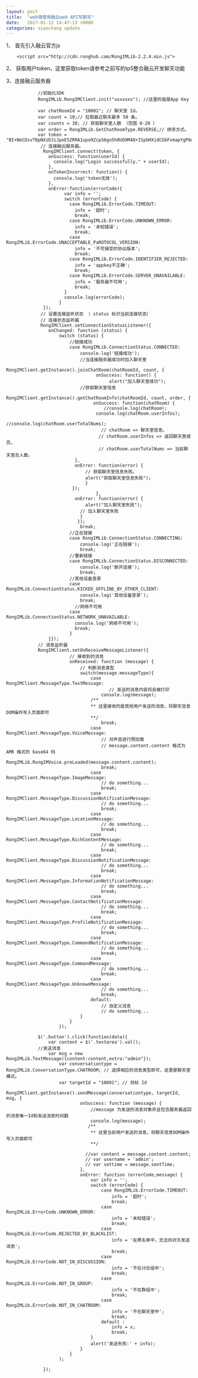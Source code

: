 ```yaml
---
layout: post
title:  "web端使用融云web API写聊天"
date:   2017-01-12 14:47:13 +0000
categories: xiaochang update
---
```




1、 首先引入融云官方js

        <script src="http://cdn.ronghub.com/RongIMLib-2.2.4.min.js">


2、 获取用户token，这里获取token请参考之前写的tp5整合融云开发聊天功能

3、连接融云服务器


                //初始化SDK
                RongIMLib.RongIMClient.init("xxxxxxx"); //这里的值是App Key

                var chatRoomId = "10001"; // 聊天室 Id。
                var count = 10;// 拉取最近聊天最多 50 条。
                var counts = 30; // 获取聊天室人数 （范围 0-20 ）
                var order = RongIMLib.GetChatRoomType.REVERSE;// 排序方式。
                var token = "BI+NeCDsvTBpNXzDJiJpoE5ZRRA1upo9ZcpS6go5h8UQ9M4Q+ISpbHXidCGbFvmapYgP6d14L1l/ux3ULVLCnw==";
                 // 连接融云服务器。
                  RongIMClient.connect(token, {
                    onSuccess: function(userId) {
                      console.log("Login successfully." + userId);
                    },
                    onTokenIncorrect: function() {
                      console.log('token无效');
                    },
                    onError:function(errorCode){
                          var info = '';
                          switch (errorCode) {
                            case RongIMLib.ErrorCode.TIMEOUT:
                              info = '超时';
                              break;
                            case RongIMLib.ErrorCode.UNKNOWN_ERROR:
                              info = '未知错误';
                              break;
                            case RongIMLib.ErrorCode.UNACCEPTABLE_PaROTOCOL_VERSION:
                              info = '不可接受的协议版本';
                              break;
                            case RongIMLib.ErrorCode.IDENTIFIER_REJECTED:
                              info = 'appkey不正确';
                              break;
                            case RongIMLib.ErrorCode.SERVER_UNAVAILABLE:
                              info = '服务器不可用';
                              break;
                          }
                          console.log(errorCode);
                        }
                  });
                 // 设置连接监听状态 （ status 标识当前连接状态）
                 // 连接状态监听器
                 RongIMClient.setConnectionStatusListener({
                    onChanged: function (status) {
                        switch (status) {
                            //链接成功
                            case RongIMLib.ConnectionStatus.CONNECTED:
                                console.log('链接成功');
                                //当连接服务器成功时加入聊天室
                                RongIMClient.getInstance().joinChatRoom(chatRoomId, count, {
                                      onSuccess: function() {
                                           alert("加入聊天室成功");
                                //获取聊天室信息
                               RongIMClient.getInstance().getChatRoomInfo(chatRoomId, count, order, {
                                     onSuccess: function(chatRoom) {
                                         //console.log(chatRoom);
                                      console.log(chatRoom.userInfos); 
                                       //console.log(chatRoom.userTotalNums);
                                        // chatRoom => 聊天室信息。
                                       // chatRoom.userInfos => 返回聊天室成员。
                                       // chatRoom.userTotalNums => 当前聊天室总人数。
                              },
                              onError: function(error) {
                                  // 获取聊天室信息失败。
                                  alert("获取聊天室信息失败");
                                  } 
                             });
                                      },
                              onError: function(error) {
                                  alert("加入聊天室失败");
                                // 加入聊天室失败
                                }
                               });
                                break;
                            //正在链接
                            case RongIMLib.ConnectionStatus.CONNECTING:
                                console.log('正在链接');
                                break;
                            //重新链接
                            case RongIMLib.ConnectionStatus.DISCONNECTED:
                                console.log('断开连接');
                                break;
                            //其他设备登录
                            case RongIMLib.ConnectionStatus.KICKED_OFFLINE_BY_OTHER_CLIENT:
                                console.log('其他设备登录');
                                break;
                              //网络不可用
                            case RongIMLib.ConnectionStatus.NETWORK_UNAVAILABLE:
                              console.log('网络不可用');
                              break;
                            }
                    }});
                // 消息监听器
                RongIMClient.setOnReceiveMessageListener({
                            // 接收到的消息
                            onReceived: function (message) {
                                // 判断消息类型
                                switch(message.messageType){
                                    case RongIMClient.MessageType.TextMessage:
                                           // 发送的消息内容将会被打印
                                        console.log(message);
                                    /**
                                    ** 这里接收的是其他用户发送的消息，将聊天信息DOM操作写入页面即可
                                    **/              
                                        break;
                                    case RongIMClient.MessageType.VoiceMessage:
                                        // 对声音进行预加载                
                                        // message.content.content 格式为 AMR 格式的 base64 码
                                        RongIMLib.RongIMVoice.preLoaded(message.content.content);
                                        break;
                                    case RongIMClient.MessageType.ImageMessage:
                                        // do something...
                                        break;
                                    case RongIMClient.MessageType.DiscussionNotificationMessage:
                                        // do something...
                                        break;
                                    case RongIMClient.MessageType.LocationMessage:
                                        // do something...
                                        break;
                                    case RongIMClient.MessageType.RichContentMessage:
                                        // do something...
                                        break;
                                    case RongIMClient.MessageType.DiscussionNotificationMessage:
                                        // do something...
                                        break;
                                    case RongIMClient.MessageType.InformationNotificationMessage:
                                        // do something...
                                        break;
                                    case RongIMClient.MessageType.ContactNotificationMessage:
                                        // do something...
                                        break;
                                    case RongIMClient.MessageType.ProfileNotificationMessage:
                                        // do something...
                                        break;
                                    case RongIMClient.MessageType.CommandNotificationMessage:
                                        // do something...
                                        break;
                                    case RongIMClient.MessageType.CommandMessage:
                                        // do something...
                                        break;
                                    case RongIMClient.MessageType.UnknownMessage:
                                        // do something...
                                        break;
                                    default:
                                        // 自定义消息
                                        // do something...
                                }
                            }
                        });

                $('.button').click(function(data){
                    var content = $('.textarea').val();
                //发送消息
                    var msg = new RongIMLib.TextMessage({content:content,extra:"admin"});
                        var conversationtype = RongIMLib.ConversationType.CHATROOM; // 选择相应的消息类型即可，这里是聊天室模式。
                        var targetId = "10001"; // 目标 Id
                       RongIMClient.getInstance().sendMessage(conversationtype, targetId, msg, {
                                onSuccess: function (message) {
                                    //message 为发送的消息对象并且包含服务器返回的消息唯一Id和发送消息时间戳
                                    console.log(message);
                                   /**
                                    ** 这里当前用户发送的消息，将聊天信息DOM操作写入页面即可
                                    **/

                                  //var content = message.content.content;
                                  // var username = 'admin';
                                  // var settime = message.sentTime;
                                },
                                onError: function (errorCode,message) {
                                    var info = '';
                                    switch (errorCode) {
                                        case RongIMLib.ErrorCode.TIMEOUT:
                                            info = '超时';
                                            break;
                                        case RongIMLib.ErrorCode.UNKNOWN_ERROR:
                                            info = '未知错误';
                                            break;
                                        case RongIMLib.ErrorCode.REJECTED_BY_BLACKLIST:
                                            info = '在黑名单中，无法向对方发送消息';
                                            break;
                                        case RongIMLib.ErrorCode.NOT_IN_DISCUSSION:
                                            info = '不在讨论组中';
                                            break;
                                        case RongIMLib.ErrorCode.NOT_IN_GROUP:
                                            info = '不在群组中';
                                            break;
                                        case RongIMLib.ErrorCode.NOT_IN_CHATROOM:
                                            info = '不在聊天室中';
                                            break;
                                        default :
                                            info = x;
                                            break;
                                    }
                                    alert('发送失败:' + info);
                                }
                            }
                        );

                  });

